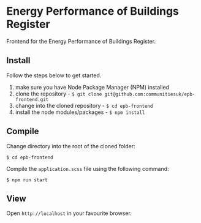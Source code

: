 # Energy Performance of Buildings Register
Frontend for the Energy Performance of Buildings Register.

## Install

Follow the steps below to get started.

1. make sure you have Node Package Manager (NPM) installed
2. clone the repository - `$ git clone git@github.com:communitiesuk/epb-frontend.git`
3. change into the cloned repository - `$ cd epb-frontend`
4. install the node modules/packages - `$ npm install`

## Compile

Change directory into the root of the cloned folder:

`$ cd epb-frontend`

Compile the `application.scss` file using the following command:

`$ npm run start`

## View

Open `http://localhost` in your favourite browser.
